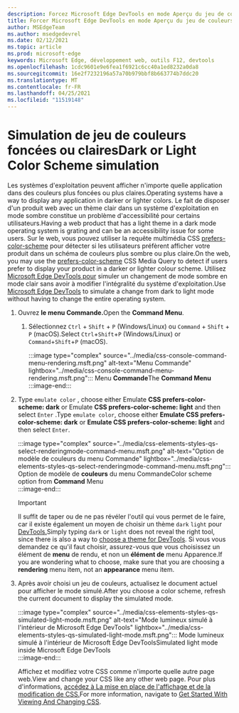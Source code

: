 ```yaml
---
description: Forcez Microsoft Edge DevTools en mode Aperçu du jeu de couleurs.
title: Forcer Microsoft Edge DevTools en mode Aperçu du jeu de couleurs (CSS Préfère le jeu de couleurs)
author: MSEdgeTeam
ms.author: msedgedevrel
ms.date: 02/12/2021
ms.topic: article
ms.prod: microsoft-edge
keywords: Microsoft Edge, développement web, outils F12, devtools
ms.openlocfilehash: 1cdc9601e9e6fea1f6921c6cc40a1ed8232a0da8
ms.sourcegitcommit: 16e2f7232196a57a70b979bbf8b663774b7ddc20
ms.translationtype: MT
ms.contentlocale: fr-FR
ms.lasthandoff: 04/25/2021
ms.locfileid: "11519148"
---
```

# <a name="dark-or-light-color-scheme-simulation"></a><span data-ttu-id="d51b3-104">Simulation de jeu de couleurs foncées ou claires</span><span class="sxs-lookup"><span data-stu-id="d51b3-104">Dark or Light Color Scheme simulation</span></span>  

<span data-ttu-id="d51b3-105">Les systèmes d'exploitation peuvent afficher n'importe quelle application dans des couleurs plus foncées ou plus claires.</span><span class="sxs-lookup"><span data-stu-id="d51b3-105">Operating systems have a way to display any application in darker or lighter colors.</span></span>  <span data-ttu-id="d51b3-106">Le fait de disposer d'un produit web avec un thème clair dans un système d'exploitation en mode sombre constitue un problème d'accessibilité pour certains utilisateurs.</span><span class="sxs-lookup"><span data-stu-id="d51b3-106">Having a web product that has a light theme in a dark mode operating system is grating and can be an accessibility issue for some users.</span></span>  <span data-ttu-id="d51b3-107">Sur le web, vous pouvez utiliser la requête multimédia CSS [prefers-color-scheme][MDNPrefersColorScheme] pour détecter si les utilisateurs préfèrent afficher votre produit dans un schéma de couleurs plus sombre ou plus claire.</span><span class="sxs-lookup"><span data-stu-id="d51b3-107">On the web, you may use the [prefers-color-scheme][MDNPrefersColorScheme] CSS Media Query to detect if users prefer to display your product in a darker or lighter colour scheme.</span></span>  <span data-ttu-id="d51b3-108">Utilisez [Microsoft Edge DevTools pour][DevtoolsIndex] simuler un changement de mode sombre en mode clair sans avoir à modifier l'intégralité du système d'exploitation.</span><span class="sxs-lookup"><span data-stu-id="d51b3-108">Use [Microsoft Edge DevTools][DevtoolsIndex] to simulate a change from dark to light mode without having to change the entire operating system.</span></span>  

1.  <span data-ttu-id="d51b3-109">Ouvrez **le menu Commande.**</span><span class="sxs-lookup"><span data-stu-id="d51b3-109">Open the **Command Menu**.</span></span>  
    1.  <span data-ttu-id="d51b3-110">Sélectionnez `Ctrl` + `Shift` + `P` \(Windows/Linux\) ou `Command` + `Shift` + `P` \(macOS\).</span><span class="sxs-lookup"><span data-stu-id="d51b3-110">Select `Ctrl`+`Shift`+`P` \(Windows/Linux\) or `Command`+`Shift`+`P` \(macOS\).</span></span>  
        
        :::image type="complex" source="../media/css-console-command-menu-rendering.msft.png" alt-text="Menu Commande" lightbox="../media/css-console-command-menu-rendering.msft.png":::
           <span data-ttu-id="d51b3-112">Menu **Commande**</span><span class="sxs-lookup"><span data-stu-id="d51b3-112">The **Command Menu**</span></span>  
        :::image-end:::  
        
1.  <span data-ttu-id="d51b3-113">Type `emulate color` , choose either Emulate **CSS prefers-color-scheme: dark** or Emulate **CSS prefers-color-scheme: light** and then select `Enter` .</span><span class="sxs-lookup"><span data-stu-id="d51b3-113">Type `emulate color`, choose either **Emulate CSS prefers-color-scheme: dark** or **Emulate CSS prefers-color-scheme: light** and then select `Enter`.</span></span>  
    
    :::image type="complex" source="../media/css-elements-styles-qs-select-renderingmode-command-menu.msft.png" alt-text="Option de modèle de couleurs du menu Commande" lightbox="../media/css-elements-styles-qs-select-renderingmode-command-menu.msft.png":::
       <span data-ttu-id="d51b3-115">Option de modèle de **couleurs** du menu Commande</span><span class="sxs-lookup"><span data-stu-id="d51b3-115">Color scheme option from **Command** Menu</span></span>  
    :::image-end:::  
    
    > [!IMPORTANT]
    > <span data-ttu-id="d51b3-116">Il suffit de taper ou de ne pas révéler l'outil qui vous permet de le faire, car il existe également un moyen de choisir un thème `dark` `light` pour [DevTools.][DevtoolsCustomizeDarkTheme]</span><span class="sxs-lookup"><span data-stu-id="d51b3-116">Simply typing `dark` or `light` does not reveal the right tool, since there is also a way to [choose a theme for DevTools][DevtoolsCustomizeDarkTheme].</span></span>  <span data-ttu-id="d51b3-117">Si vous vous demandez ce qu'il faut choisir, assurez-vous que vous choisissez un élément de **menu** de rendu, et non un **élément de** menu Apparence.</span><span class="sxs-lookup"><span data-stu-id="d51b3-117">If you are wondering what to choose, make sure that you are choosing a **rendering** menu item, not an **appearance** menu item.</span></span>  

1.  <span data-ttu-id="d51b3-118">Après avoir choisi un jeu de couleurs, actualisez le document actuel pour afficher le mode simulé.</span><span class="sxs-lookup"><span data-stu-id="d51b3-118">After you choose a color scheme, refresh the current document to display the simulated mode.</span></span>  
    
    :::image type="complex" source="../media/css-elements-styles-qs-simulated-light-mode.msft.png" alt-text="Mode lumineux simulé à l'intérieur de Microsoft Edge DevTools" lightbox="../media/css-elements-styles-qs-simulated-light-mode.msft.png":::
       <span data-ttu-id="d51b3-120">Mode lumineux simulé à l'intérieur de Microsoft Edge DevTools</span><span class="sxs-lookup"><span data-stu-id="d51b3-120">Simulated light mode inside Microsoft Edge DevTools</span></span>  
    :::image-end:::  
    
    <span data-ttu-id="d51b3-121">Affichez et modifiez votre CSS comme n'importe quelle autre page web.</span><span class="sxs-lookup"><span data-stu-id="d51b3-121">View and change your CSS like any other web page.</span></span>  <span data-ttu-id="d51b3-122">Pour plus d'informations, [accédez à La mise en place de l'affichage et de la modification de CSS.][DevtoolsCssIndex]</span><span class="sxs-lookup"><span data-stu-id="d51b3-122">For more information, navigate to [Get Started With Viewing And Changing CSS][DevtoolsCssIndex].</span></span>  

<!-- links -->  

[DevtoolsIndex]: ../index.md "Outils de développement Microsoft Edge (Chromium) | Documents Microsoft"  
[DevtoolsCustomizeDarkTheme]: ../customize/dark-theme.md "Activer le thème foncé dans Microsoft Edge DevTools | Documents Microsoft"
[DevtoolsCssIndex]: ../css/index.md "Mise en place de l'affichage et de la modification des | Documents Microsoft"  

[MDNPrefersColorScheme]: https://developer.mozilla.org/docs/Web/CSS/@media/prefers-color-scheme "prefers-color-scheme | MDN"  
